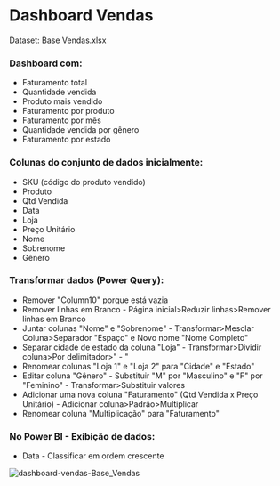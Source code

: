 <h1>Dashboard Vendas</h1>

Dataset: Base Vendas.xlsx

<h3>Dashboard com:</h3>
<ul>
  <li>Faturamento total</li>
  <li>Quantidade vendida</li>
  <li>Produto mais vendido</li>
  <li>Faturamento por produto</li>
  <li>Faturamento por mês</li>
  <li>Quantidade vendida por gênero</li>
  <li>Faturamento por estado</li>
</ul>

<h3>Colunas do conjunto de dados inicialmente:</h3>
<ul>
  <li>SKU (código do produto vendido)</li>
  <li>Produto</li>
  <li>Qtd Vendida</li>
  <li>Data</li>
  <li>Loja</li>
  <li>Preço Unitário</li>
  <li>Nome</li>
  <li>Sobrenome</li>
  <li>Gênero</li>
</ul>

<h3>Transformar dados (Power Query):</h3>
<ul>
  <li>Remover "Column10" porque está vazia</li>
  <li>Remover linhas em Branco - Página inicial>Reduzir linhas>Remover linhas em Branco</li>
  <li>Juntar colunas "Nome" e "Sobrenome" - Transformar>Mesclar Coluna>Separador "Espaço" e Novo nome "Nome Completo"</li>
  <li>Separar cidade de estado da coluna "Loja" - Transformar>Dividir coluna>Por delimitador>" - "</li>
  <li>Renomear colunas "Loja 1" e "Loja 2" para "Cidade" e "Estado"</li>
  <li>Editar coluna "Gênero" - Substituir "M" por "Masculino" e "F" por "Feminino" - Transformar>Substituir valores</li>
  <li>Adicionar uma nova coluna "Faturamento" (Qtd Vendida x Preço Unitário) - Adicionar coluna>Padrão>Multiplicar</li>
  <li>Renomear coluna "Multiplicação" para "Faturamento"</li>
</ul>

<h3>No Power BI - Exibição de dados:</h3>
<ul>
  <li>Data - Classificar em ordem crescente</li>
</ul>

![dashboard-vendas-Base_Vendas](https://user-images.githubusercontent.com/85963623/236019879-70fd21bd-e4a8-4268-8a3b-9b17b0416bda.png)
